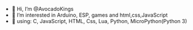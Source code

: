 - 👋 Hi, I’m @AvocadoKings
- 👀 I’m interested in Arduino, ESP, games and html,css,JavaScript
- 📖 using: C, JavaScript, HTML, Css, Lua, Python, MicroPython(Python 3)